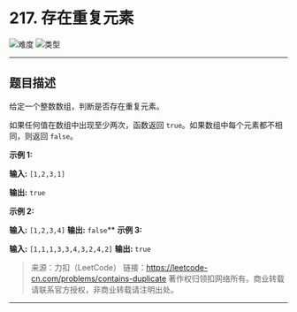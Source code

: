 # 217. 存在重复元素

![难度](https://img.shields.io/badge/难度-中等-f0ad4e.svg?logo=leetcode&style=flat)  ![类型](https://img.shields.io/badge/类型-查找表-violet.svg?style=flat)

---

## 题目描述

给定一个整数数组，判断是否存在重复元素。

如果任何值在数组中出现至少两次，函数返回 `true`。如果数组中每个元素都不相同，则返回 `false`。

**示例 1:**

**输入:** `[1,2,3,1]`

**输出:** `true`

**示例 2:**

**输入:** `[1,2,3,4]`
**输出:** `false`**
**示例 3:**

**输入:** `[1,1,1,3,3,4,3,2,4,2]`
**输出:** `true`

> 来源：力扣（LeetCode）
链接：https://leetcode-cn.com/problems/contains-duplicate
著作权归领扣网络所有。商业转载请联系官方授权，非商业转载请注明出处。

---
